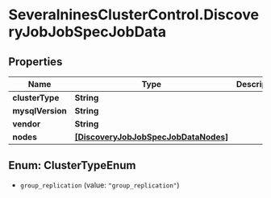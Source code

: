 # SeveralninesClusterControl.DiscoveryJobJobSpecJobData

## Properties

Name | Type | Description | Notes
------------ | ------------- | ------------- | -------------
**clusterType** | **String** |  | [optional] 
**mysqlVersion** | **String** |  | [optional] 
**vendor** | **String** |  | [optional] 
**nodes** | [**[DiscoveryJobJobSpecJobDataNodes]**](DiscoveryJobJobSpecJobDataNodes.md) |  | [optional] 



## Enum: ClusterTypeEnum


* `group_replication` (value: `"group_replication"`)




